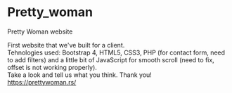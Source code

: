 # Pretty_woman
Pretty Woman website

First website that we've built for a client.<br>
Tehnologies used: Bootstrap 4, HTML5, CSS3, PHP (for contact form, need to add filters) and a little bit of JavaScript for smooth scroll (need to fix, offset is not working properly).<br>
Take a look and tell us what you think. Thank you!<br>
https://prettywoman.rs/
